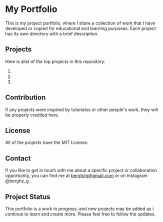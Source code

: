 # My Portfolio
 This is my project portfolio, where I share a collection of work that I have developed or copied for educational and learning purposes. Each project has its own directory with a brief description.

 ## Projects
 Here is alist of the top projects in this repository:

 1.

 2.

 3.

 ## Contribution
 If any projects were inspired by tutorialos or other people's work, they will be properly credited here.

 ## License
 All of the projects have the MIT License.

 ## Contact
 If you like to get in touch with me about a specific project or collaboration opportunity, you can find me at berghzg@gmail.com or on Instagram @berghz_g.

 ## Project Status
 This portfolio is a work in progress, and new projects may be added as i continue to learn and create more. Please feel free to follow the updates.
